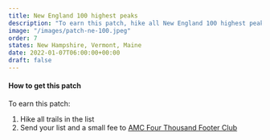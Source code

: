 ```yaml
---
title: New England 100 highest peaks 
description: "To earn this patch, hike all New England 100 highest peaks"
image: "/images/patch-ne-100.jpeg"
order: 7
states: New Hampshire, Vermont, Maine
date: 2022-01-07T06:00:00+00:00
draft: false
---
```

#### How to get this patch
To earn this patch:
1. Hike all trails in the list
2. Send your list and a small fee to <a href="https://amc4000footer.org/" target="_blank">AMC Four Thousand Footer Club</a>
